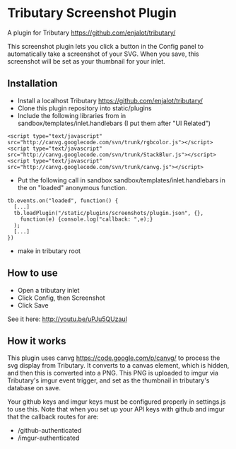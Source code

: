 # Tributary Screenshot Plugin

A plugin for Tributary https://github.com/enjalot/tributary/

This screenshot plugin lets you click a button in the Config panel to automatically take a screenshot of your SVG.  When you save, this screenshot will be set as your thumbnail for your inlet.  

## Installation
+ Install a localhost Tributary https://github.com/enjalot/tributary/ 
+ Clone this plugin repository into static/plugins 
+ Include the following libraries from in sandbox/templates/inlet.handlebars  (I put them after "UI Related")

```
<script type="text/javascript" src="http://canvg.googlecode.com/svn/trunk/rgbcolor.js"></script>
<script type="text/javascript" src="http://canvg.googlecode.com/svn/trunk/StackBlur.js"></script>
<script type="text/javascript" src="http://canvg.googlecode.com/svn/trunk/canvg.js"></script>
```

+ Put the following call in sandbox sandbox/templates/inlet.handlebars in the on "loaded" anonymous function.

```
tb.events.on("loaded", function() { 
  [...]
  tb.loadPlugin("/static/plugins/screenshots/plugin.json", {}, 
    function(e) {console.log("callback: ",e);}
  );
  [...]
})
```

+ make in tributary root

## How to use
+ Open a tributary inlet
+ Click Config, then Screenshot
+ Click Save

See it here: http://youtu.be/uPJu5QUzauI 

## How it works
This plugin uses canvg https://code.google.com/p/canvg/ to process the svg display from Tributary.  It converts to a canvas element, which is hidden, and then this is converted into a PNG.  This PNG is uploaded to imgur via Tributary's imgur event trigger, and set as the thumbnail in tributary's database on save.

Your github keys and imgur keys must be configured properly in settings.js to use this.  Note that when you set up your API keys with github and imgur that the callback routes for are:
+ /github-authenticated
+ /imgur-authenticated
